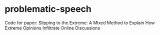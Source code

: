 # problematic-speech
Code for paper: Slipping to the Extreme: A Mixed Method to Explain How Extreme Opinions Infiltrate Online Discussions
